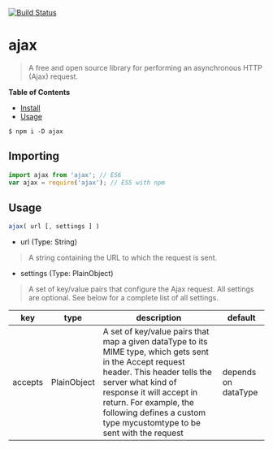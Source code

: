 [![Build Status](https://travis-ci.org/Neveres/ajax.svg?branch=master)](https://travis-ci.org/Neveres/ajax)

# ajax

> A free and open source library for performing an asynchronous HTTP (Ajax) request.

**Table of Contents**

- [Install](#Install)
- [Usage](#Usage)

<a name="Install"></a>

```shell
$ npm i -D ajax
```
<a name="Usage"></a>

## Importing

```js
import ajax from 'ajax'; // ES6
var ajax = require('ajax'); // ES5 with npm
```

## Usage

```js
ajax( url [, settings ] )
```
- url (Type: String)
> A string containing the URL to which the request is sent.

- settings (Type: PlainObject)
> A set of key/value pairs that configure the Ajax request. All settings are optional. See below for a complete list of all settings.

| key | type | description | default |
| - | - | - | - |
| accepts | PlainObject | A set of key/value pairs that map a given dataType to its MIME type, which gets sent in the Accept request header. This header tells the server what kind of response it will accept in return. For example, the following defines a custom type mycustomtype to be sent with the request | depends on dataType |
